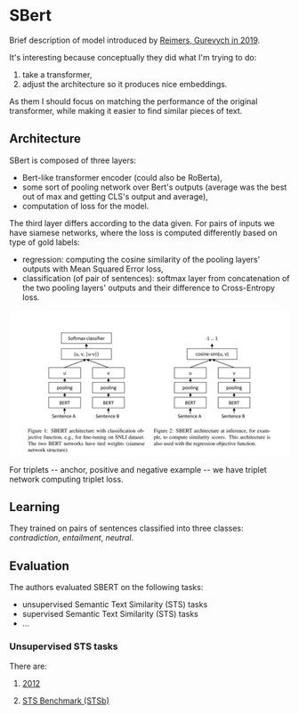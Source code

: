 [paper]: https://arxiv.org/abs/1908.10084
[i/sbert_pairs_architectures]: ./imgs/sbert_pairs_architectures.png

# SBert

Brief description of model introduced by [Reimers, Gurevych in 2019][paper].

It's interesting because conceptually they did what I'm trying to do:

1. take a transformer,
2. adjust the architecture so it produces nice embeddings.

As them I should focus on matching the performance of the original transformer,
while making it easier to find similar pieces of text.

## Architecture

SBert is composed of three layers:

- Bert-like transformer encoder (could also be RoBerta),
- some sort of pooling network over Bert's outputs (average was the best out of
  max and getting CLS's output and average),
- computation of loss for the model.

The third layer differs according to the data given. For pairs of inputs we
have siamese networks, where the loss is computed differently based on type of
gold labels:

- regression: computing the cosine similarity of the pooling layers' outputs
  with Mean Squared Error loss,
- classification (of pair of sentences): softmax layer from concatenation of the
  two pooling layers' outputs and their difference to Cross-Entropy loss.

![SBert Architecture for pairs of inputs][i/sbert_pairs_architectures]

For triplets -- anchor, positive and negative example -- we have triplet network
computing triplet loss.

## Learning

They trained on pairs of sentences classified into three classes:
*contradiction*, *entailment*, *neutral*.

## Evaluation

The authors evaluated SBERT on the following tasks:

- unsupervised Semantic Text Similarity (STS) tasks
- supervised Semantic Text Similarity (STS) tasks
- ...

### Unsupervised STS tasks

There are:
1. [2012]()

1. [STS Benchmark
   (STSb)](https://ixa2.si.ehu.eus/stswiki/index.php/STSbenchmark)
